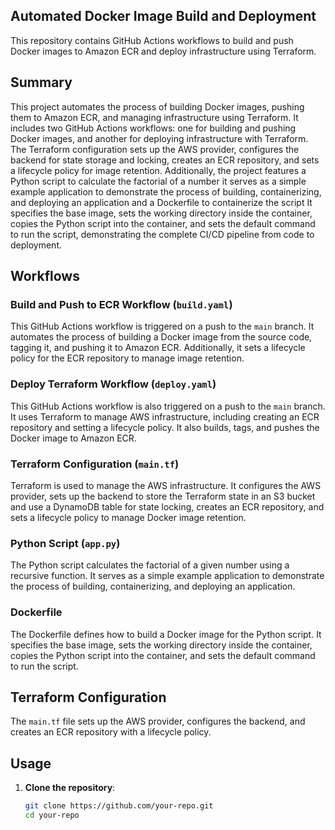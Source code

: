 ## Automated Docker Image Build and Deployment

This repository contains GitHub Actions workflows to build and push Docker images to Amazon ECR and deploy infrastructure using Terraform.

## Summary

This project automates the process of building Docker images, pushing them to Amazon ECR, and managing infrastructure using Terraform. It includes two GitHub Actions workflows: one for building and pushing Docker images, and another for deploying infrastructure with Terraform. The Terraform configuration sets up the AWS provider, configures the backend for state storage and locking, creates an ECR repository, and sets a lifecycle policy for image retention. Additionally, the project features a Python script to calculate the factorial of a number it serves as a simple example application to demonstrate the process of building, containerizing, and deploying an application and a Dockerfile to containerize the script It specifies the base image, sets the working directory inside the container, copies the Python script into the container, and sets the default command to run the script, demonstrating the complete CI/CD pipeline from code to deployment.

## Workflows
### Build and Push to ECR Workflow (`build.yaml`)

This GitHub Actions workflow is triggered on a push to the `main` branch. It automates the process of building a Docker image from the source code, tagging it, and pushing it to Amazon ECR. Additionally, it sets a lifecycle policy for the ECR repository to manage image retention.

### Deploy Terraform Workflow (`deploy.yaml`)

This GitHub Actions workflow is also triggered on a push to the `main` branch. It uses Terraform to manage AWS infrastructure, including creating an ECR repository and setting a lifecycle policy. It also builds, tags, and pushes the Docker image to Amazon ECR.

### Terraform Configuration (`main.tf`)

Terraform is used to manage the AWS infrastructure. It configures the AWS provider, sets up the backend to store the Terraform state in an S3 bucket and use a DynamoDB table for state locking, creates an ECR repository, and sets a lifecycle policy to manage Docker image retention.

### Python Script (`app.py`)

The Python script calculates the factorial of a given number using a recursive function. It serves as a simple example application to demonstrate the process of building, containerizing, and deploying an application.

### Dockerfile

The Dockerfile defines how to build a Docker image for the Python script. It specifies the base image, sets the working directory inside the container, copies the Python script into the container, and sets the default command to run the script.


## Terraform Configuration

The `main.tf` file sets up the AWS provider, configures the backend, and creates an ECR repository with a lifecycle policy.

## Usage

1. **Clone the repository**:
   ```sh
   git clone https://github.com/your-repo.git
   cd your-repo
